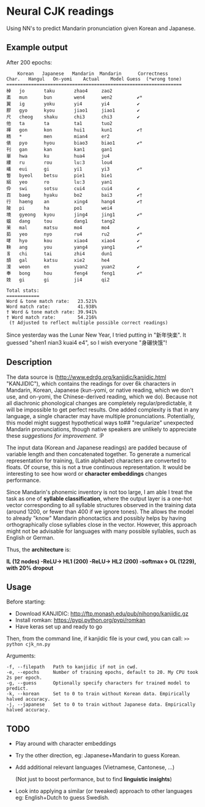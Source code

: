 # Neural CJK readings
Using NN's to predict Mandarin pronunciation given Korean and Japanese.

## Example output
After 200 epochs:
```
	Korean 	 Japanese   Mandarin  Mandarin      Correctness
Char.	Hangul 	 On-yomi    Actual    Model Guess  (*wrong tone)
================================================================
棹  	jo       taku       zhao4     zao2                        
紊  	mun      bun        wen4      wen2         ✔︎*            
翼  	ig       yoku       yi4       yi4          ✔︎             
膠  	gyo      kyou       jiao1     jiao1        ✔︎             
尺  	cheog    shaku      chi3      chi3         ✔︎             
他  	ta       ta         ta1       tuo2                        
褌  	gon      kon        hui1      kun1         ✔︎†            
粫  	*        men        mian4     er2                         
俵  	pyo      hyou       biao3     biao1        ✔︎*            
刊  	gan      kan        kan1      gan1                        
崋  	hwa      ku         hua4      ju4                         
縷  	ru       rou        lu:3      lou4                        
嶬  	eui      gi         yi1       yi3          ✔︎*            
瞥  	byeol    betsu      pie1      bie1                        
絽  	yeo      ro         lu:3      yan1                        
伜  	swi      sotsu      cui4      cui4         ✔︎             
百  	baeg     hyaku      bo2       bai3         ✔︎†            
行  	haeng    an         xing4     hang4        ✔︎†            
陂  	pi       ha         po1       wei4                        
境  	gyeong   kyou       jing4     jing1        ✔︎*            
蟷  	dang     tou        dang1     tang2                       
茉  	mal      matsu      mo4       mo4          ✔︎             
茹  	yeo      nyo        ru4       ru2          ✔︎*            
哮  	hyo      kou        xiao4     xiao4        ✔︎             
鞅  	ang      you        yang4     yang1        ✔︎*            
豸  	chi      tai        zhi4      dun1                        
頡  	gal      katsu      xie2      he4                         
湲  	weon     en         yuan2     yuan2        ✔︎             
奉  	bong     hou        feng4     feng1        ✔︎*            
妓  	gi       gi         ji4       qi2                         

Total stats:
============
Word & tone match rate:   23.521%
Word match rate:          41.938%
† Word & tone match rate: 39.941%
† Word match rate:        54.216%
 († Adjusted to reflect multiple possible correct readings)
```

Since yesterday was the Lunar New Year, I tried putting in "新年快楽". It guessed "shen1 nian3 kuai4 e4", so I wish everyone "身碾快饿"!

## Description
The data source is (http://www.edrdg.org/kanjidic/kanjidic.html "KANJIDIC"), which contains the readings for over 6k characters in Mandarin, Korean, Japanese (kun-yomi, or native reading, which we don't use, and on-yomi, the Chinese-derived reading, which we do). Because not all diachronic phonological changes are completely regular/predictable, it will be impossible to get perfect results. One added complexity is that in any language, a single character may have multiple pronunciations. Potentially, this model might suggest hypothetical ways to## "regularize" unexpected Mandarin pronunciations, though native speakers are unlikely to appreciate these *suggestions for improvement*. :P 

The input data (Korean and Japanese readings) are padded because of variable length and then concatenated together. To generate a numerical representation for training, (Latin alphabet) characters are converted to floats. Of course, this is not a true continuous representation. It would be interesting to see how word or **character embeddings** changes performance.

Since Mandarin's phonemic inventory is not too large, I am able I treat the task as one of **syllable classification**, where the output layer is a one-hot vector corresponding to all syllable structures observed in the training data (around 1200, or fewer than 400 if we ignore tones). The allows the model to already "know" Mandarin phonotactics and possibly helps by having orthographically close syllables close in the vector. However, this approach might not be advisable for languages with many possible syllables, such as English or German.

Thus, the **architecture** is: 

**IL (12 nodes) -ReLU-> HL1 (200) -ReLU-> HL2 (200) -softmax-> OL (1229), with 20% dropout**

## Usage
Before starting:
 - Download KANJIDIC: http://ftp.monash.edu/pub/nihongo/kanjidic.gz 
 - Install romkan: https://pypi.python.org/pypi/romkan
 - Have keras set up and ready to go
 
 Then, from the command line, if kanjidic file is your cwd, you can call:
  ```>> python cjk_nn.py```
 
 Arguments:
 ```
 -f, --filepath   Path to kanjidic if not in cwd.
 -e, --epochs     Number of training epochs, default to 20. My CPU took 2s per epoch.
 -g, --guess      Optionally specify characters for trained model to predict.
 -k, --korean     Set to 0 to train without Korean data. Empirically halved accuracy.
 -j, --japanese   Set to 0 to train without Japanese data. Empirically halved accuracy.
 ```
## TODO

- Play around with character embeddings
- Try the other direction, eg: Japanese+Mandarin to guess Korean.
- Add additional relevant languages (Vietnamese, Cantonese, ...)

  (Not just to boost performance, but to find **linguistic insights**)
- Look into applying a similar (or tweaked) approach to other languages eg: English+Dutch to guess Swedish.
